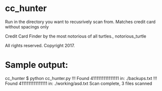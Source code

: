 # cc_hunter

Run in the directory you want to recusrively scan from. 
Matches credit card without spacings only

Credit Card Finder by the most notorious of all turtles., notorious_turtle

All rights reserved. Copyright 2017.

# Sample output:

cc_hunter $ python cc_hunter.py
!!! Found 4111111111111111 in: ./backups.txt
!!! Found 4111111111111111 in: ./working/asd.txt
Scan complete, 3 files scanned
